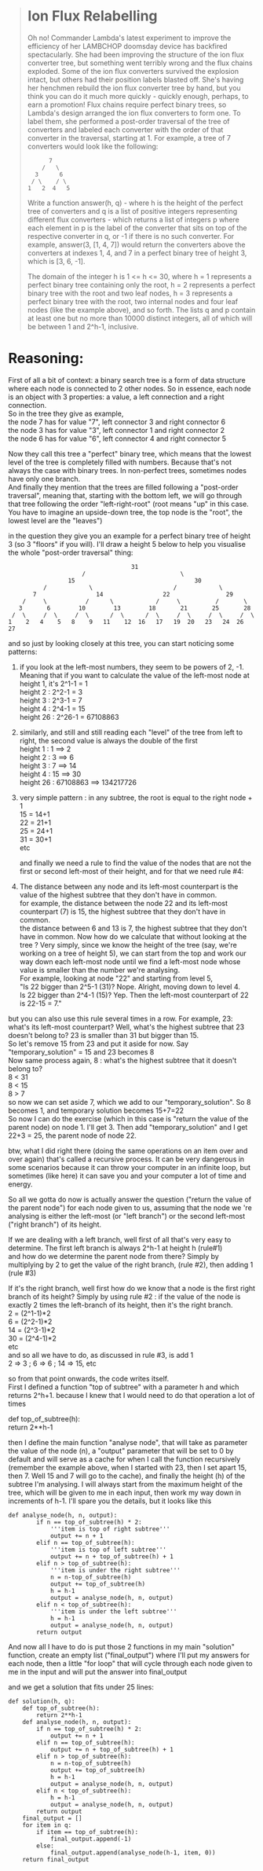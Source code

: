 >Ion Flux Relabelling
>====================
>Oh no! Commander Lambda's latest experiment to improve the efficiency of her LAMBCHOP doomsday device has backfired
> spectacularly.
She had been improving the structure of the ion flux converter tree, but something went terribly wrong and the flux chains exploded.
Some of the ion flux converters survived the explosion intact, but others had their position labels blasted off.
She's having her henchmen rebuild the ion flux converter tree by hand, but you think you can do it much more quickly - quickly enough,
perhaps, to earn a promotion!
Flux chains require perfect binary trees, so Lambda's design arranged the ion flux converters to form one.
To label them, she performed a post-order traversal of the tree of converters and labeled each converter with the order of that converter
in the traversal, starting at 1. For example, a tree of 7 converters would look like the following:
>
>           7
>         /   \
>       3      6
>      / \    / \
>     1   2  4   5
>Write a function answer(h, q) - where h is the height of the perfect tree of converters and q is a list of positive integers representing different
 flux converters - which returns a list of integers p where each element in p is the label of the converter that sits on top of the respective
 converter in q, or -1 if there is no such converter. For example, answer(3, [1, 4, 7]) would return the converters above the converters
 at indexes 1, 4, and 7 in a perfect binary tree of height 3, which is [3, 6, -1].
>
>The domain of the integer h is 1 <= h <= 30, where
h = 1 represents a perfect binary tree containing only the root,
h = 2 represents a perfect binary tree with the root and two leaf nodes,
h = 3 represents a perfect binary tree with the root, two internal nodes and four leaf nodes (like the example above),
and so forth.
The lists q and p contain at least one but no more than 10000 distinct integers, all of which will be between 1 and 2^h-1, inclusive.

# Reasoning:

First of all a bit of context: a binary search tree is a form of data structure where each node is connected to 2 other nodes. So in essence, each
 node is an object with 3 properties: a value, a left connection and a right connection.   
So in the tree they give as example,  
the node 7 has for value "7", left connector 3 and right connector 6  
the node 3 has for value "3", left connector 1 and right connector 2  
the node 6 has for value "6", left connector 4 and right connector 5  

Now they call this tree a "perfect" binary tree, which means that the lowest level of the tree is completely filled with numbers. Because that's
 not always the case with binary trees. In non-perfect trees, sometimes nodes have only one branch.  
And finally they mention that the trees are filled following a "post-order traversal", meaning that, starting with the bottom left, we will go
 through that tree following the order "left-right-root" (root means "up" in this case. You have to imagine an upside-down tree, the top node is
  the "root", the lowest level are the "leaves")  


in the question they give you an example for a perfect binary tree of height 3 (so 3 "floors" if you will). I'll draw a height 5 below to help you
 visualise the whole "post-order traversal" thing:  

                                       31
                         /                           \
                     15                                  30
              /            \                       /            \
           7                 14                 22                29
        /     \           /      \            /     \          /       \
       3       6        10        13        18       21       25       28
     /  \     /  \     /  \      /  \      /  \     /  \     /  \     /  \
    1    2   4    5   8    9   11    12  16   17   19  20   23   24  26   27



and so just by looking closely at this tree, you can start noticing some patterns:

1) if you look at the left-most numbers, they seem to be powers of 2, -1.   
Meaning that if you want to calculate the value of the left-most node at height 1, it's 2^1-1 = 1  
height 2   : 2^2-1 = 3  
height 3   : 2^3-1 = 7   
height 4   : 2^4-1 = 15    
height 26 : 2^26-1 = 67108863  

2) similarly, and still and still reading each "level" of the tree from left to right, the second value is always the double of the first  
height 1   : 1 ==> 2  
height 2   : 3 ==> 6  
height 3   : 7 ==> 14  
height 4   : 15 ==> 30  
height 26 : 67108863 ==> 134217726

3) very simple pattern : in any subtree, the root is equal to the right node + 1  
15 = 14+1  
22 = 21+1  
25 = 24+1  
31 = 30+1  
etc  

    and finally we need a rule to find the value of the nodes that are not the first or second left-most of their height, and for that we need rule #4:  

4) The distance between any node and its left-most counterpart is the value of the highest subtree that they don't have in common.  
for example, the distance between the node 22 and its left-most counterpart (7) is 15, the highest subtree that they don't have in common.  
the distance between 6 and 13 is 7, the highest subtree that they don't have in common. Now how do we calculate that without looking at the tree
? Very simply, since we know the height of the tree (say, we're working on a tree of height 5), we can start from the top and work our way down
 each left-most node until we find a left-most node whose value is smaller than the number we're analysing.   
For example, looking at node "22" and starting from level 5,  
"Is 22 bigger than 2^5-1 (31)? Nope. Alright, moving down to level 4.  
Is 22 bigger than 2^4-1 (15)? Yep. Then the left-most counterpart of 22 is 22-15 = 7."  

but you can also use this rule several times in a row. For example, 23: what's its left-most counterpart? Well, what's the highest subtree that 23
 doesn't belong to? 23 is smaller than 31 but bigger than 15.  
So let's remove 15 from 23 and put it aside for now. Say "temporary_solution" = 15 and 23 becomes 8  
Now same process again, 8 : what's the highest subtree that it doesn't belong to?   
8 < 31   
8 < 15   
8 > 7  
so now we can set aside 7, which we add to our "temporary_solution". So 8 becomes 1, and temporary solution becomes 15+7=22  
So now I can do the exercise (which in this case is "return the value of the parent node) on node 1. I'll get 3. Then add "temporary_solution" and
 I get 22+3 = 25, the parent node of node 22.  

btw, what I did right there (doing the same operations on an item over and over again) that's called a recursive process. It can be very dangerous
 in some scenarios because it can throw your computer in an infinite loop, but sometimes (like here) it can save you and your computer a lot of
  time and energy.  


So all we gotta do now is actually answer the question ("return the value of the parent node") for each node given to us, assuming that the node we
're analysing is either the left-most (or "left branch") or the second left-most ("right branch") of its height.  

If we are dealing with a left branch, well first of all that's very easy to determine. The first left branch is always 2^h-1 at height h (rule#1)  
and how do we determine the parent node from there? Simply by multiplying by 2 to get the value of the right branch, (rule #2), then adding 1 (rule #3)

If it's the right branch, well first how do we know that a node is the first right branch of its height? Simply by using rule #2 : if the value of
 the node is exactly 2 times the left-branch of its height, then it's the right branch.  
2   = (2^1-1)*2  
6   = (2^2-1)*2  
14 = (2^3-1)*2  
30 = (2^4-1)*2  
etc  
and so all we have to do, as discussed in rule #3, is add 1  
2 => 3 ; 6 => 6 ; 14 => 15, etc  


so from that point onwards, the code writes itself.   
First I defined a function "top of subtree" with a parameter h and which returns 2^h+1. because I knew that I would need to do that operation a lot
 of times  

def top_of_subtree(h):  
      return 2**h-1  

then I define the main function "analyse node", that will take as parameter the value of the node (n), a "output" parameter that will be set to 0
 by default and will serve as a cache for when I call the function recursively (remember the example above, when I started with 23, then I set
  apart 15, then 7. Well 15 and 7 will go to the cache), and finally the height (h) of the subtree I'm analysing. I will always start from the
   maximum height of the tree, which will be given to me in each input, then work my way down in increments of h-1. I'll spare you the details, but
    it looks like this  
    
    def analyse_node(h, n, output):  
            if n == top_of_subtree(h) * 2:  
                '''item is top of right subtree'''  
                output += n + 1  
            elif n == top_of_subtree(h):
                '''item is top of left subtree'''
                output += n + top_of_subtree(h) + 1
            elif n > top_of_subtree(h):
                '''item is under the right subtree'''
                n = n-top_of_subtree(h)
                output += top_of_subtree(h)
                h = h-1
                output = analyse_node(h, n, output)
            elif n < top_of_subtree(h):
                '''item is under the left subtree'''
                h = h-1
                output = analyse_node(h, n, output)
            return output


And now all I have to do is put those 2 functions in my main "solution" function, create an empty list ("final_output") where I'll put my answers
 for each node, then a little "for loop" that will cycle through each node given to me in the input and will put the answer into final_output  


and we get a solution that fits under 25 lines:

    def solution(h, q):
        def top_of_subtree(h):
            return 2**h-1
        def analyse_node(h, n, output):
            if n == top_of_subtree(h) * 2:
                output += n + 1
            elif n == top_of_subtree(h):
                output += n + top_of_subtree(h) + 1
            elif n > top_of_subtree(h):
                n = n-top_of_subtree(h)
                output += top_of_subtree(h)
                h = h-1
                output = analyse_node(h, n, output)
            elif n < top_of_subtree(h):
                h = h-1
                output = analyse_node(h, n, output)
            return output
        final_output = []
        for item in q:
            if item == top_of_subtree(h):
                final_output.append(-1)
            else:
                final_output.append(analyse_node(h-1, item, 0))
        return final_output
